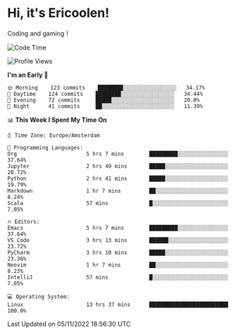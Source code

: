 # Hi, it's Ericoolen!
Coding and gaming！

<!--START_SECTION:waka-->
![Code Time](http://img.shields.io/badge/Code%20Time-510%20hrs%2059%20mins-blue)

![Profile Views](http://img.shields.io/badge/Profile%20Views-5-blue)

**I'm an Early 🐤** 

```text
🌞 Morning    123 commits    ████████░░░░░░░░░░░░░░░░░   34.17% 
🌆 Daytime    124 commits    ████████░░░░░░░░░░░░░░░░░   34.44% 
🌃 Evening    72 commits     █████░░░░░░░░░░░░░░░░░░░░   20.0% 
🌙 Night      41 commits     ██░░░░░░░░░░░░░░░░░░░░░░░   11.39%

```


📊 **This Week I Spent My Time On** 

```text
⌚︎ Time Zone: Europe/Amsterdam

💬 Programming Languages: 
Org                      5 hrs 7 mins        █████████░░░░░░░░░░░░░░░░   37.64% 
Jupyter                  2 hrs 49 mins       █████░░░░░░░░░░░░░░░░░░░░   20.72% 
Python                   2 hrs 41 mins       █████░░░░░░░░░░░░░░░░░░░░   19.79% 
Markdown                 1 hr 7 mins         ██░░░░░░░░░░░░░░░░░░░░░░░   8.24% 
Scala                    57 mins             █░░░░░░░░░░░░░░░░░░░░░░░░   7.05%

🔥 Editors: 
Emacs                    5 hrs 7 mins        █████████░░░░░░░░░░░░░░░░   37.64% 
VS Code                  3 hrs 13 mins       ██████░░░░░░░░░░░░░░░░░░░   23.72% 
PyCharm                  3 hrs 10 mins       █████░░░░░░░░░░░░░░░░░░░░   23.36% 
Neovim                   1 hr 7 mins         ██░░░░░░░░░░░░░░░░░░░░░░░   8.23% 
IntelliJ                 57 mins             █░░░░░░░░░░░░░░░░░░░░░░░░   7.05%

💻 Operating System: 
Linux                    13 hrs 37 mins      █████████████████████████   100.0%

```


 Last Updated on 05/11/2022 18:56:30 UTC
<!--END_SECTION:waka-->

